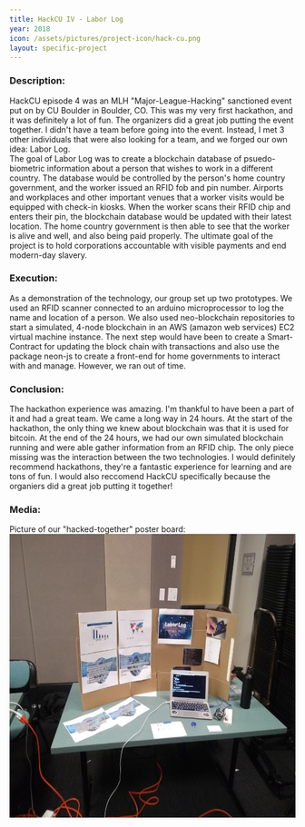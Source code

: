 ```yaml
---
title: HackCU IV - Labor Log
year: 2018
icon: /assets/pictures/project-icon/hack-cu.png
layout: specific-project
---
```

<p>
<h3>Description:</h3>
HackCU episode 4 was an MLH "Major-League-Hacking" sanctioned event put on by CU Boulder in Boulder, CO. This was my very first hackathon, and it was definitely a lot of fun. The organizers did a great job putting the event together. I didn't have a team before going into the event. Instead, I met 3 other individuals that were also looking for a team, and we forged our own idea: Labor Log. 
<br>
The goal of Labor Log was to create a blockchain database of psuedo-biometric information about a person that wishes to work in a different country. The database would be controlled by the person's home country government, and the worker issued an RFID fob and pin number. Airports and workplaces and other important venues that a worker visits would be equipped with check-in kiosks. When the worker scans their RFID chip and enters their pin, the blockchain database would be updated with their latest location. The home country government is then able to see that the worker is alive and well, and also being paid properly. The ultimate goal of the project is to hold corporations accountable with visible payments and end modern-day slavery.
<h3>Execution:</h3>
As a demonstration of the technology, our group set up two prototypes. We used an RFID scanner connected to an arduino microprocessor to log the name and location of a person. We also used neo-blockchain repositories to start a simulated, 4-node blockchain in an AWS (amazon web services) EC2 virtual machine instance. The next step would have been to create a Smart-Contract for updating the block chain with transactions and also use the package neon-js to create a front-end for home governments to interact with and manage. However, we ran out of time.
<h3>Conclusion:</h3>
The hackathon experience was amazing. I'm thankful to have been a part of it and had a great team. We came a long way in 24 hours. At the start of the hackathon, the only thing we knew about blockchain was that it is used for bitcoin. At the end of the 24 hours, we had our own simulated blockchain running and were able gather information from an RFID chip. The only piece missing was the interaction between the two technologies. I would definitely recommend hackathons, they're a fantastic experience for learning and are tons of fun. I would also reccomend HackCU specifically because the organiers did a great job putting it together!
<h3>Media:</h3>
Picture of our "hacked-together" poster board:
<br> 
<img src="/assets/pictures/labor-log.jpg" height="500px" width="750px">
</p>
